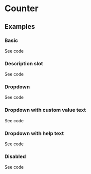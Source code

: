 <!--
The index.md file is a compiled document. No edits should be made directly to this file.

index.md is created by running `npm run build:markdownDocs`.

This file is generated based on a template fetched from `./docs/partials/index.md`
-->

# Counter

<!-- AURO-GENERATED-CONTENT:START (FILE:src=./../docs/partials/description.md) -->
<!-- AURO-GENERATED-CONTENT:END -->

## Examples

### Basic
<div class="exampleWrapper">
  <!-- AURO-GENERATED-CONTENT:START (FILE:src=./../apiExamples/basic.html) -->
  <!-- AURO-GENERATED-CONTENT:END -->
</div>

<auro-accordion alignRight>
  <span slot="trigger">See code</span>

<!-- AURO-GENERATED-CONTENT:START (CODE:src=./../apiExamples/basic.html) -->
<!-- AURO-GENERATED-CONTENT:END -->

</auro-accordion>

### Description slot
<div class="exampleWrapper">
  <!-- AURO-GENERATED-CONTENT:START (FILE:src=./../apiExamples/description.html) -->
  <!-- AURO-GENERATED-CONTENT:END -->
</div>

<auro-accordion alignRight>
  <span slot="trigger">See code</span>

<!-- AURO-GENERATED-CONTENT:START (CODE:src=./../apiExamples/description.html) -->
<!-- AURO-GENERATED-CONTENT:END -->

</auro-accordion>

### Dropdown
<div class="exampleWrapper">
  <!-- AURO-GENERATED-CONTENT:START (FILE:src=./../apiExamples/dropdown.html) -->
  <!-- AURO-GENERATED-CONTENT:END -->
</div>

<auro-accordion alignRight>
  <span slot="trigger">See code</span>

<!-- AURO-GENERATED-CONTENT:START (CODE:src=./../apiExamples/dropdown.html) -->
<!-- AURO-GENERATED-CONTENT:END -->
</auro-accordion>

### Dropdown with custom value text
<div class="exampleWrapper">
  <!-- AURO-GENERATED-CONTENT:START (FILE:src=./../apiExamples/dropdown-value-text.html) -->
  <!-- AURO-GENERATED-CONTENT:END -->
</div>

<auro-accordion alignRight>
  <span slot="trigger">See code</span>

<!-- AURO-GENERATED-CONTENT:START (CODE:src=./../apiExamples/dropdown-value-text.html) -->
<!-- AURO-GENERATED-CONTENT:END -->
</auro-accordion>

### Dropdown with help text
<div class="exampleWrapper">
  <!-- AURO-GENERATED-CONTENT:START (FILE:src=./../apiExamples/dropdown-help-text.html) -->
  <!-- AURO-GENERATED-CONTENT:END -->
</div>

<auro-accordion alignRight>
  <span slot="trigger">See code</span>

<!-- AURO-GENERATED-CONTENT:START (CODE:src=./../apiExamples/dropdown-help-text.html) -->
<!-- AURO-GENERATED-CONTENT:END -->

</auro-accordion>

### Disabled
<div class="exampleWrapper">
  <!-- AURO-GENERATED-CONTENT:START (FILE:src=./../apiExamples/disabled.html) -->
  <!-- AURO-GENERATED-CONTENT:END -->
</div>

<auro-accordion alignRight>
  <span slot="trigger">See code</span>

<!-- AURO-GENERATED-CONTENT:START (CODE:src=./../apiExamples/disabled.html) -->
<!-- AURO-GENERATED-CONTENT:END -->

</auro-accordion>